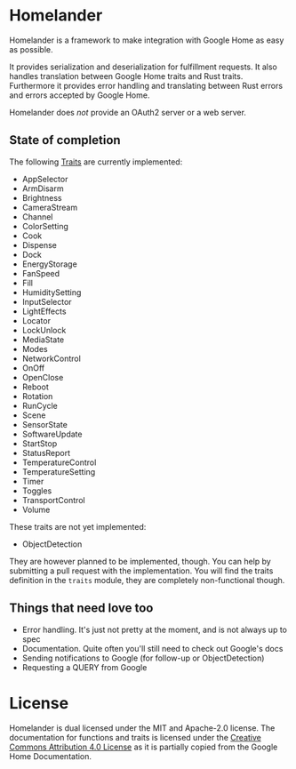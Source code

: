 # Homelander
Homelander is a framework to make integration with Google Home as easy as possible.

It provides serialization and deserialization for fulfillment requests.
It also handles translation between Google Home traits and Rust traits. Furthermore it provides error handling and translating between
Rust errors and errors accepted by Google Home.

Homelander does *not* provide an OAuth2 server or a web server.

## State of completion
The following [Traits](https://developers.google.com/assistant/smarthome/traits) are currently implemented:
- AppSelector
- ArmDisarm
- Brightness
- CameraStream
- Channel
- ColorSetting
- Cook
- Dispense
- Dock
- EnergyStorage
- FanSpeed
- Fill
- HumiditySetting
- InputSelector
- LightEffects
- Locator
- LockUnlock
- MediaState
- Modes
- NetworkControl
- OnOff
- OpenClose
- Reboot
- Rotation
- RunCycle
- Scene
- SensorState
- SoftwareUpdate
- StartStop
- StatusReport
- TemperatureControl
- TemperatureSetting
- Timer
- Toggles
- TransportControl
- Volume

These traits are not yet implemented:
- ObjectDetection

They are however planned to be implemented, though. You can help by submitting a pull request with the implementation. 
You will find the traits definition in the `traits` module, they are completely non-functional though.

## Things that need love too
- Error handling. It's just not pretty at the moment, and is not always up to spec
- Documentation. Quite often you'll still need to check out Google's docs
- Sending notifications to Google (for follow-up or ObjectDetection)
- Requesting a QUERY from Google

# License
Homelander is dual licensed under the MIT and Apache-2.0 license.
The documentation for functions and traits is licensed under the [Creative Commons Attribution 4.0 License](https://creativecommons.org/licenses/by/4.0/) as it is partially copied from the Google Home Documentation.
